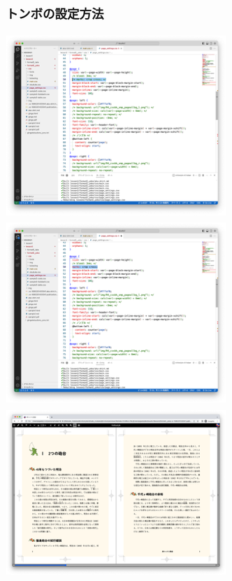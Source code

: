 # トンボの設定方法

## 

![](/images/4-create-your-book-in-vivliostyle-2/3-how-to-add-trim-marks/4-3-1.png)

![](/images/4-create-your-book-in-vivliostyle-2/3-how-to-add-trim-marks/4-3-2.png)

![](/images/4-create-your-book-in-vivliostyle-2/3-how-to-add-trim-marks/4-3-3.png)


